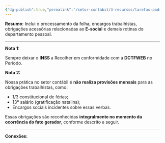 ```yaml
---
{"dg-publish":true,"permalink":"/setor-contabil/3-recursos/tarefas-padrao/integrar-conferir-folha/","dgPassFrontmatter":true,"created":"2025-06-05T22:43:00.256-03:00","updated":"2025-06-10T13:18:39.498-03:00"}
---
```


**Resumo:** 
Inclui o processamento da folha, encargos trabalhistas, obrigações acessórias relacionadas ao **E-social** e demais rotinas do departamento pessoal.

---
**Nota 1:**

Sempre deixar o **INSS** a Recolher em conformidade com a **DCTFWEB** no Período.

**Nota 2:** 

Nossa prática no setor contábil é **não realiza provisões mensais** para as obrigações trabalhistas, como:

* 1/3 constitucional de férias;
* 13º salário (gratificação natalina);
* Encargos sociais incidentes sobre essas verbas.

Essas obrigações são reconhecidas **integralmente no momento da ocorrência do fato gerador**, conforme descrito a seguir.

---

**Conexões:**



